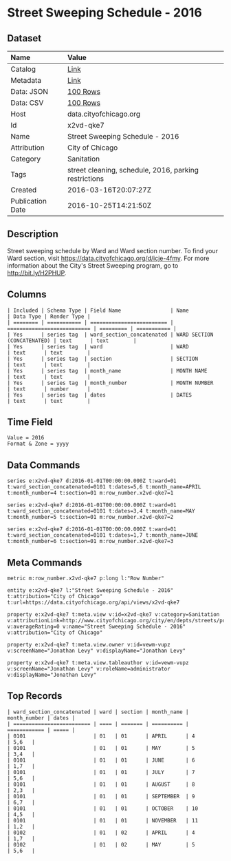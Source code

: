 # Street Sweeping Schedule - 2016

## Dataset

| Name | Value |
| :--- | :---- |
| Catalog | [Link](https://catalog.data.gov/dataset/street-sweeping-schedule-2016) |
| Metadata | [Link](https://data.cityofchicago.org/api/views/x2vd-qke7) |
| Data: JSON | [100 Rows](https://data.cityofchicago.org/api/views/x2vd-qke7/rows.json?max_rows=100) |
| Data: CSV | [100 Rows](https://data.cityofchicago.org/api/views/x2vd-qke7/rows.csv?max_rows=100) |
| Host | data.cityofchicago.org |
| Id | x2vd-qke7 |
| Name | Street Sweeping Schedule - 2016 |
| Attribution | City of Chicago |
| Category | Sanitation |
| Tags | street cleaning, schedule, 2016, parking restrictions |
| Created | 2016-03-16T20:07:27Z |
| Publication Date | 2016-10-25T14:21:50Z |

## Description

Street sweeping schedule by Ward and Ward section number. To find your Ward section, visit https://data.cityofchicago.org/d/icje-4fmy. For more information about the City's Street Sweeping program, go to http://bit.ly/H2PHUP.

## Columns

```ls
| Included | Schema Type | Field Name                | Name                        | Data Type | Render Type |
| ======== | =========== | ========================= | =========================== | ========= | =========== |
| Yes      | series tag  | ward_section_concatenated | WARD SECTION (CONCATENATED) | text      | text        |
| Yes      | series tag  | ward                      | WARD                        | text      | text        |
| Yes      | series tag  | section                   | SECTION                     | text      | text        |
| Yes      | series tag  | month_name                | MONTH NAME                  | text      | text        |
| Yes      | series tag  | month_number              | MONTH NUMBER                | text      | number      |
| Yes      | series tag  | dates                     | DATES                       | text      | text        |
```

## Time Field

```ls
Value = 2016
Format & Zone = yyyy
```

## Data Commands

```ls
series e:x2vd-qke7 d:2016-01-01T00:00:00.000Z t:ward=01 t:ward_section_concatenated=0101 t:dates=5,6 t:month_name=APRIL t:month_number=4 t:section=01 m:row_number.x2vd-qke7=1

series e:x2vd-qke7 d:2016-01-01T00:00:00.000Z t:ward=01 t:ward_section_concatenated=0101 t:dates=3,4 t:month_name=MAY t:month_number=5 t:section=01 m:row_number.x2vd-qke7=2

series e:x2vd-qke7 d:2016-01-01T00:00:00.000Z t:ward=01 t:ward_section_concatenated=0101 t:dates=1,7 t:month_name=JUNE t:month_number=6 t:section=01 m:row_number.x2vd-qke7=3
```

## Meta Commands

```ls
metric m:row_number.x2vd-qke7 p:long l:"Row Number"

entity e:x2vd-qke7 l:"Street Sweeping Schedule - 2016" t:attribution="City of Chicago" t:url=https://data.cityofchicago.org/api/views/x2vd-qke7

property e:x2vd-qke7 t:meta.view v:id=x2vd-qke7 v:category=Sanitation v:attributionLink=http://www.cityofchicago.org/city/en/depts/streets/provdrs/streets_san/svcs/street_sweeping.html v:averageRating=0 v:name="Street Sweeping Schedule - 2016" v:attribution="City of Chicago"

property e:x2vd-qke7 t:meta.view.owner v:id=vewm-vupz v:screenName="Jonathan Levy" v:displayName="Jonathan Levy"

property e:x2vd-qke7 t:meta.view.tableauthor v:id=vewm-vupz v:screenName="Jonathan Levy" v:roleName=administrator v:displayName="Jonathan Levy"
```

## Top Records

```ls
| ward_section_concatenated | ward | section | month_name | month_number | dates | 
| ========================= | ==== | ======= | ========== | ============ | ===== | 
| 0101                      | 01   | 01      | APRIL      | 4            | 5,6   | 
| 0101                      | 01   | 01      | MAY        | 5            | 3,4   | 
| 0101                      | 01   | 01      | JUNE       | 6            | 1,7   | 
| 0101                      | 01   | 01      | JULY       | 7            | 5,6   | 
| 0101                      | 01   | 01      | AUGUST     | 8            | 2,3   | 
| 0101                      | 01   | 01      | SEPTEMBER  | 9            | 6,7   | 
| 0101                      | 01   | 01      | OCTOBER    | 10           | 4,5   | 
| 0101                      | 01   | 01      | NOVEMBER   | 11           | 1,2   | 
| 0102                      | 01   | 02      | APRIL      | 4            | 1,7   | 
| 0102                      | 01   | 02      | MAY        | 5            | 5,6   | 
```